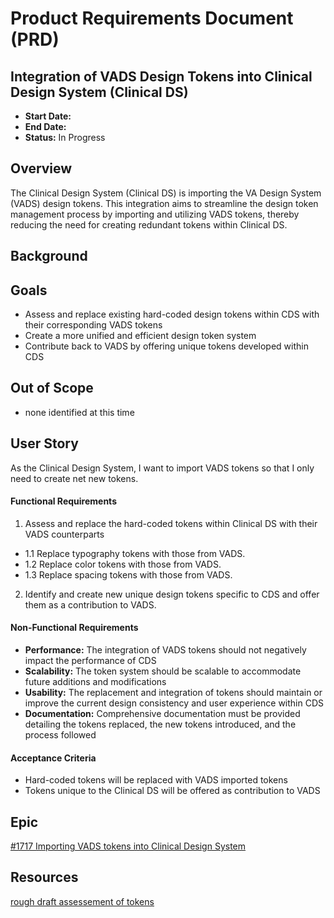 # Product Requirements Document (PRD)
## Integration of VADS Design Tokens into Clinical Design System (Clinical DS) 
- **Start Date:** 
- **End Date:** 
- **Status:** In Progress

## Overview
The Clinical Design System (Clinical DS) is importing the VA Design System (VADS) design tokens. This integration aims to streamline the design token management process by importing and utilizing VADS tokens, thereby reducing the need for creating redundant tokens within Clinical DS.

## Background


## Goals
- Assess and replace existing hard-coded design tokens within CDS with their corresponding VADS tokens
- Create a more unified and efficient design token system
- Contribute back to VADS by offering unique tokens developed within CDS

## Out of Scope
- none identified at this time


## User Story
As the Clinical Design System, I want to import VADS tokens so that I only need to create net new tokens.
#### Functional Requirements
1. Assess and replace the hard-coded tokens within Clinical DS with their VADS counterparts
  - 1.1 Replace typography tokens with those from VADS.
  - 1.2 Replace color tokens with those from VADS.
  - 1.3 Replace spacing tokens with those from VADS.
2. Identify and create new unique design tokens specific to CDS and offer them as a contribution to VADS.

#### Non-Functional Requirements
- **Performance:** The integration of VADS tokens should not negatively impact the performance of CDS
- **Scalability:** The token system should be scalable to accommodate future additions and modifications
- **Usability:** The replacement and integration of tokens should maintain or improve the current design consistency and user experience within CDS
- **Documentation:** Comprehensive documentation must be provided detailing the tokens replaced, the new tokens introduced, and the process followed

#### Acceptance Criteria

- Hard-coded tokens will be replaced with VADS imported tokens
- Tokens unique to the Clinical DS will be offered as contribution to VADS

## Epic
[#1717 Importing VADS tokens into Clinical Design System](https://github.com/department-of-veterans-affairs/clinical-design-system/issues/1717)


## Resources
[rough draft assessement of tokens](https://dsva.slack.com/docs/T03FECE8V/F097V2H04GG)
